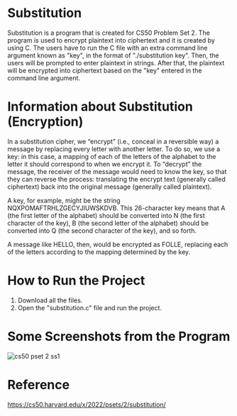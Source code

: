 # Substitution
Substitution is a program that is created for CS50 Problem Set 2. The program is used to encrypt plaintext into ciphertext and it is created by using C. The users have to run the C file with an extra command line argument known as "key", in the format of "./substitution key". Then, the users will be prompted to enter plaintext in strings. After that, the plaintext will be encrypted into ciphertext based on the "key" entered in the command line argument.

# Information about Substitution (Encryption)
In a substitution cipher, we “encrypt” (i.e., conceal in a reversible way) a message by replacing every letter with another letter. To do so, we use a key: in this case, a mapping of each of the letters of the alphabet to the letter it should correspond to when we encrypt it. To “decrypt” the message, the receiver of the message would need to know the key, so that they can reverse the process: translating the encrypt text (generally called ciphertext) back into the original message (generally called plaintext).

A key, for example, might be the string NQXPOMAFTRHLZGECYJIUWSKDVB. This 26-character key means that A (the first letter of the alphabet) should be converted into N (the first character of the key), B (the second letter of the alphabet) should be converted into Q (the second character of the key), and so forth.

A message like HELLO, then, would be encrypted as FOLLE, replacing each of the letters according to the mapping determined by the key.

# How to Run the Project
1) Download all the files.
2) Open the "substitution.c" file and run the project.

# Some Screenshots from the Program 
![cs50 pset 2 ss1](https://user-images.githubusercontent.com/95561298/178780713-7ed243c2-bde3-45c6-ba51-61721e1e5970.png)

# Reference 
https://cs50.harvard.edu/x/2022/psets/2/substitution/
